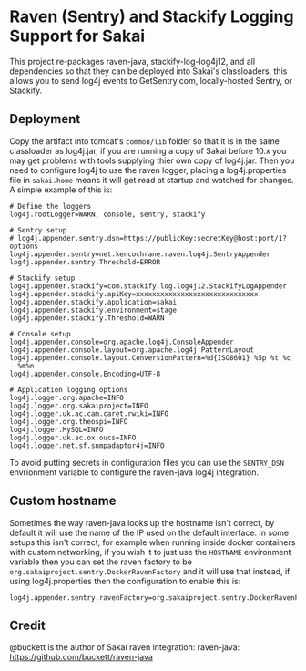 # Raven (Sentry) and Stackify Logging Support for Sakai

This project re-packages raven-java, stackify-log-log4j12, and all dependencies so that they can be deployed into Sakai's classloaders, this
allows you to send log4j events to GetSentry.com, locally-hosted Sentry, or Stackify.

## Deployment

Copy the artifact into tomcat's `common/lib` folder so that it is in the same classloader as log4j.jar, if you are
running a copy of Sakai before 10.x you may get problems with tools supplying thier own copy of log4j.jar. Then
you need to configure log4j to use the raven logger, placing a log4j.properties file in `sakai.home` means it will
get read at startup and watched for changes. A simple example of this is:

    # Define the loggers
    log4j.rootLogger=WARN, console, sentry, stackify
    
    # Sentry setup
    # log4j.appender.sentry.dsn=https://publicKey:secretKey@host:port/1?options
    log4j.appender.sentry=net.kencochrane.raven.log4j.SentryAppender
    log4j.appender.sentry.Threshold=ERROR
    
    # Stackify setup
    log4j.appender.stackify=com.stackify.log.log4j12.StackifyLogAppender
    log4j.appender.stackify.apiKey=xxxxxxxxxxxxxxxxxxxxxxxxxxxxxx
    log4j.appender.stackify.application=sakai
    log4j.appender.stackify.environment=stage
    log4j.appender.stackify.Threshold=WARN

    # Console setup
    log4j.appender.console=org.apache.log4j.ConsoleAppender
    log4j.appender.console.layout=org.apache.log4j.PatternLayout
    log4j.appender.console.layout.ConversionPattern=%d{ISO8601} %5p %t %c - %m%n
    log4j.appender.console.Encoding=UTF-8
    
    # Application logging options
    log4j.logger.org.apache=INFO
    log4j.logger.org.sakaiproject=INFO
    log4j.logger.uk.ac.cam.caret.rwiki=INFO
    log4j.logger.org.theospi=INFO
    log4j.logger.MySQL=INFO
    log4j.logger.uk.ac.ox.oucs=INFO
    log4j.logger.net.sf.snmpadaptor4j=INFO
    
To avoid putting secrets in configuration files you can use the `SENTRY_DSN` envrionment variable to configure the 
raven-java log4j integration.

## Custom hostname

Sometimes the way raven-java looks up the hostname isn't correct, by default it will use the name of the IP used
on the default interface. In some setups this isn't correct, for example when running inside docker containers with
custom networking, if you wish it to just use the `HOSTNAME` environment variable then you can set the raven factory
to be `org.sakaiproject.sentry.DockerRavenFactory` and it will use that instead, if using log4j.properties then the
configuration to enable this is:

    log4j.appender.sentry.ravenFactory=org.sakaiproject.sentry.DockerRavenFactory
    
## Credit

@buckett is the author of Sakai raven integration: raven-java: https://github.com/buckett/raven-java
